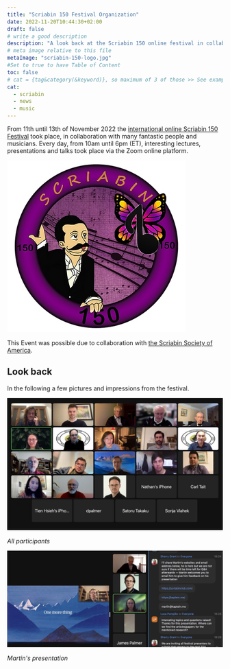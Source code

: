 ```yaml
---
title: "Scriabin 150 Festival Organization"
date: 2022-11-20T10:44:30+02:00
draft: false
# write a good description
description: "A look back at the Scriabin 150 online festival in collaboration with the Scriabin Society of America and Dutch pianist Martin Kaptein. This festival was a huge sucess and a lot of interesting ideas were shared."
# meta image relative to this file
metaImage: "scriabin-150-logo.jpg" 
#Set to true to have Table of Content
toc: false 
# cat = {tag&category(&keyword)}, so maximum of 3 of those >> See example.com/cat for an example of which categories to use
cat:
  - scriabin
  - news
  - music
---
```



From 11th until 13th of November 2022 the [international online Scriabin 150 Festival](https://www.artsinfinitypress.com/scriabin150) took place, in collaboration with many fantastic people and musicians.
Every day, from 10am until 6pm (ET), interesting lectures, presentations and talks took place via the Zoom online platform.

![The logo of the Scriabin 150 Festival](scriabin-150-logo.jpg)

This Event was possible due to collaboration with [the Scriabin Society of America](https://scriabinsociety.com/).

## Look back

In the following a few pictures and impressions from the festival.

![All participants](all.jpg)

*All participants*

![Martin's presentation](presentation.jpg)

*Martin's presentation*
